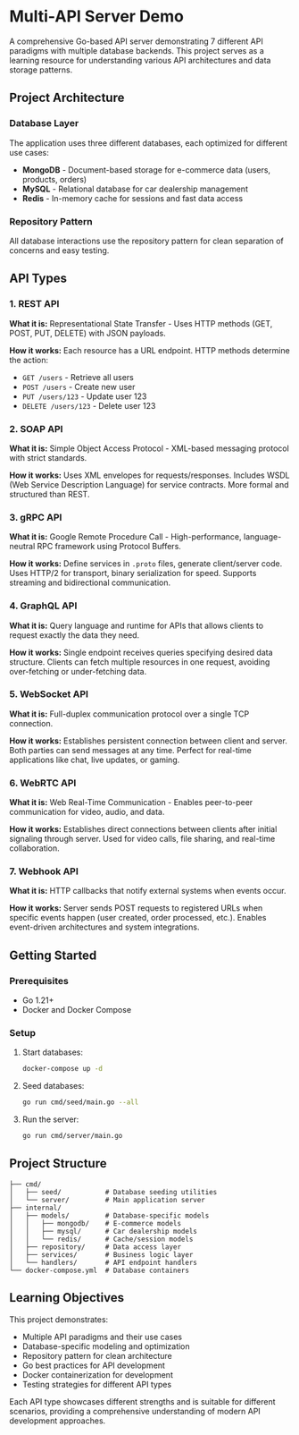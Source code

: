 # Multi-API Server Demo

A comprehensive Go-based API server demonstrating 7 different API paradigms with multiple database backends. This project serves as a learning resource for understanding various API architectures and data storage patterns.

## Project Architecture

### Database Layer
The application uses three different databases, each optimized for different use cases:

- **MongoDB** - Document-based storage for e-commerce data (users, products, orders)
- **MySQL** - Relational database for car dealership management
- **Redis** - In-memory cache for sessions and fast data access

### Repository Pattern
All database interactions use the repository pattern for clean separation of concerns and easy testing.

## API Types

### 1. REST API
**What it is:** Representational State Transfer - Uses HTTP methods (GET, POST, PUT, DELETE) with JSON payloads.

**How it works:** Each resource has a URL endpoint. HTTP methods determine the action:
- `GET /users` - Retrieve all users
- `POST /users` - Create new user
- `PUT /users/123` - Update user 123
- `DELETE /users/123` - Delete user 123

### 2. SOAP API
**What it is:** Simple Object Access Protocol - XML-based messaging protocol with strict standards.

**How it works:** Uses XML envelopes for requests/responses. Includes WSDL (Web Service Description Language) for service contracts. More formal and structured than REST.

### 3. gRPC API
**What it is:** Google Remote Procedure Call - High-performance, language-neutral RPC framework using Protocol Buffers.

**How it works:** Define services in `.proto` files, generate client/server code. Uses HTTP/2 for transport, binary serialization for speed. Supports streaming and bidirectional communication.

### 4. GraphQL API
**What it is:** Query language and runtime for APIs that allows clients to request exactly the data they need.

**How it works:** Single endpoint receives queries specifying desired data structure. Clients can fetch multiple resources in one request, avoiding over-fetching or under-fetching data.

### 5. WebSocket API
**What it is:** Full-duplex communication protocol over a single TCP connection.

**How it works:** Establishes persistent connection between client and server. Both parties can send messages at any time. Perfect for real-time applications like chat, live updates, or gaming.

### 6. WebRTC API
**What it is:** Web Real-Time Communication - Enables peer-to-peer communication for video, audio, and data.

**How it works:** Establishes direct connections between clients after initial signaling through server. Used for video calls, file sharing, and real-time collaboration.

### 7. Webhook API
**What it is:** HTTP callbacks that notify external systems when events occur.

**How it works:** Server sends POST requests to registered URLs when specific events happen (user created, order processed, etc.). Enables event-driven architectures and system integrations.

## Getting Started

### Prerequisites
- Go 1.21+
- Docker and Docker Compose

### Setup
1. Start databases:
   ```bash
   docker-compose up -d
   ```

2. Seed databases:
   ```bash
   go run cmd/seed/main.go --all
   ```

3. Run the server:
   ```bash
   go run cmd/server/main.go
   ```

## Project Structure
```
├── cmd/
│   ├── seed/           # Database seeding utilities
│   └── server/         # Main application server
├── internal/
│   ├── models/         # Database-specific models
│   │   ├── mongodb/    # E-commerce models
│   │   ├── mysql/      # Car dealership models
│   │   └── redis/      # Cache/session models
│   ├── repository/     # Data access layer
│   ├── services/       # Business logic layer
│   └── handlers/       # API endpoint handlers
└── docker-compose.yml  # Database containers
```

## Learning Objectives

This project demonstrates:
- Multiple API paradigms and their use cases
- Database-specific modeling and optimization
- Repository pattern for clean architecture
- Go best practices for API development
- Docker containerization for development
- Testing strategies for different API types

Each API type showcases different strengths and is suitable for different scenarios, providing a comprehensive understanding of modern API development approaches.